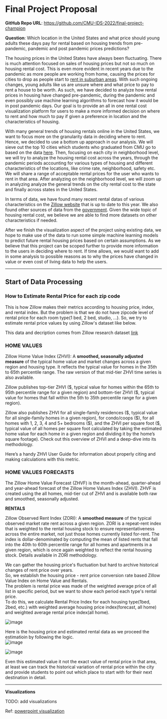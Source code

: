 # Final Project Proposal

**GitHub Repo URL**: https://github.com/CMU-IDS-2022/final-project-champion

**Question**: Which location in the United States and what price should young adults these days pay for rental based on housing trends from pre-pandemic, pandemic and post pandemic prices predictions?

The housing prices in the United States have always been fluctuating. There is much attention focused on sales of housing prices but not so much on housing rental cost. This is even more evident in recent years due to the pandemic as more people are working from home, causing the prices for cities to drop as people start to [rent in suburban areas](https://www.census.gov/library/stories/2021/10/zillow-and-census-bureau-data-show-pandemics-impact-on-housing-market.html#:~:text=working%20from%20home.-,Zillow%20found%20that%20nearly%20two%20million%20renters%20unable%20to%20afford,pandemic%20hit%20the%20United%20States.). With such ongoing changes, young adults like us are unsure where and what price to pay to rent a house to be worth. As such, we have decided to analyze how rental prices in housing have changed pre-pandemic, during the pandemic and even possibly use machine learning algorithms to forecast how it would be in post pandemic days. Our goal is to provide an all in one rental cost visualization platform for users to make a more informed decision on where to rent and how much to pay if given a preference in location and the characteristics of housing.

With many general trends of housing rentals online in the United States, we want to focus more on the granularity data in deciding where to rent. Hence, we decided to use a bottom up approach in our analysis. We will sieve out the top 10 cities which students who graduated from CMU go to based on the data [here](https://www.cmu.edu/career/outcomes/post-grad-dashboard.html). Then, focusing on each city in neighborhood level, we will try to analyze the housing rental cost across the years, through the pandemic periods accounting for various types of housing and different characteristics of the locations, like crime rate, neighborhood, safety etc. We will share a range of acceptable rental prices for the user who wants to rent in that area. After analyzing on the neighborhood level, we will zoom up in analyzing analyze the general trends on the city rental cost to the state and finally across states in the United States.

In terms of data, we have found many recent rental datas of various characteristics on the [Zillow website](https://www.zillow.com/research/data/) that is up to date to this year. We also found other sources of data from the [government](https://www.fhfa.gov/DataTools/Downloads/Pages/House-Price-Index-Datasets.aspx). Given the wide topic of housing rental cost, we believe we are able to find more datasets on other characteristics if needed.

After we finish the visualization aspect of the project using existing data, we hope to make use of the data to run some simple machine learning models to predict future rental housing prices based on certain assumptions. As we believe that this project can be scoped further to provide more information to the users in deciding where to rent. If time allows, we would want to add in some analysis to possible reasons as to why the prices have changed in value or even cost of living data to help the users.

----------------
## Start of Data Processing

### How to Estimate Rental Price for each zip code  

This is how Zillow makes their metrics according to housing price, index, and rental index. But the problem is that we do not have zipcode level of rental price for each room type(1 bed, 2 bed, studio, ...). So, we try to estimate rental price values by using Zillow's dataset like below. 

This data and decription comes from Zillow research dataset [link](https://www.zillow.com/research/data/)  

### HOME VALUES

Zillow Home Value Index (ZHVI): A **smoothed, seasonally adjusted measure** of the typical home value and market changes across a given region and housing type. It reflects the typical value for homes in the 35th to 65th percentile range. The raw version of that mid-tier ZHVI time series is also available.

Zillow publishes top-tier ZHVI (\$, typical value for homes within the 65th to 95th percentile range for a given region) and bottom-tier ZHVI ($, typical value for homes that fall within the 5th to 35th percentile range for a given region).

Zillow also publishes ZHVI for all single-family residences (\$, typical value for all single-family homes in a given region), for condo/coops (\$), for all homes with 1, 2, 3, 4 and 5+ bedrooms (\$), and the ZHVI per square foot (\$, typical value of all homes per square foot calculated by taking the estimated home value for each home in a given region and dividing it by the home’s square footage). Check out this overview of ZHVI and a deep-dive into its methodology. 

Here’s a handy ZHVI User Guide for information about properly citing and making calculations with this metric.

### HOME VALUES FORECASTS

The Zillow Home Value Forecast (ZHVF) is the month-ahead, quarter-ahead and year-ahead forecast of the Zillow Home Values Index (ZHVI). ZHVF is created using the all homes, mid-tier cut of ZHVI and is available both raw and smoothed, seasonally adjusted.

**RENTALS**

Zillow Observed Rent Index (ZORI): A **smoothed measure** of the typical observed market rate rent across a given region. ZORI is a repeat-rent index that is weighted to the rental housing stock to ensure representativeness across the entire market, not just those homes currently listed for-rent. The index is dollar-denominated by computing the mean of listed rents that fall into the 40th to 60th percentile range for all homes and apartments in a given region, which is once again weighted to reflect the rental housing stock. Details available in ZORI methodology.

We can gather the housing price's fluctuation but hard to archive historical changes of rent price over years.  
So, we establish the housing price - rent price conversion rate based Zillow Value Index on Home Value and Rentals.  
The problem is rental price was made of the weighted average price of all list in specific period, but we want to show each period each type's rental price.  
To do this, we calculate Rental Price Index for each housing type(1bed, 2bed, etc.) with weighted average housing price index(forecast, all home) and weighted average rental price index(all home).

![image](https://user-images.githubusercontent.com/79838132/163627104-e83e8411-7da0-41ff-b4d1-976349d8c9e4.png)

Here is the housing price and estimated rental data as we proceed the estimatioin by following the logic.  
![image](https://user-images.githubusercontent.com/79838132/163627250-3b30736f-6789-420a-a987-7ce96b75f1b7.png)

![image](https://user-images.githubusercontent.com/79838132/163627279-12d5db8d-4268-40a6-838f-62c769163744.png)


Even this estimated value it not the exact value of rental price in that area, at least we can track the historical variation of rental price within the city and provide students to point out which place to start with for their next destination in detail.  

----------------------------------------------------------------
**Visualizations**

TODO: add visualizations

Ref: [powerpoint visualization](https://docs.google.com/presentation/d/1knz1n-LBvtL3ET3bLN5FyZnN-cmNViw0l_zkHrjORmM/edit?usp=sharing)
